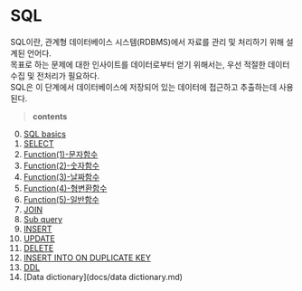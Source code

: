 # SQL

SQL이란, 관계형 데이터베이스 시스템(RDBMS)에서 자료를 관리 및 처리하기 위해 설계된 언어다.  
목표로 하는 문제에 대한 인사이트를 데이터로부터 얻기 위해서는, 우선 적절한 데이터 수집 및 전처리가 필요하다.  
SQL은 이 단계에서 데이터베이스에 저장되어 있는 데이터에 접근하고 추출하는데 사용된다.

> **contents**

  0. [SQL basics](docs/basics.md)
  1. [SELECT](docs/select.md)
  2. [Function(1)-문자함수](docs/function-1.md)
  3. [Function(2)-숫자함수](docs/function-2.md)
  4. [Function(3)-날짜함수](docs/function-3.md)
  5. [Function(4)-형변환함수](docs/function-4.md)
  6. [Function(5)-일반함수](docs/function-5.md)
  7. [JOIN](docs/join.md)
  8. [Sub query](docs/subquery.md)
  9. [INSERT](docs/insert.md)
  10. [UPDATE](docs/update.md)
  11. [DELETE](docs/delete.md)
  12. [INSERT INTO ON DUPLICATE KEY](docs/insert_into_on_duplicate_key.md)
  13. [DDL](docs/DDL.md)
  14. [Data dictionary](docs/data dictionary.md)

